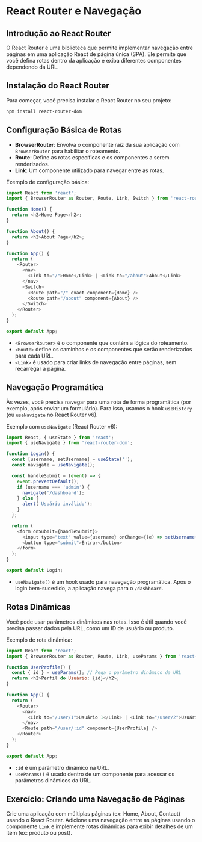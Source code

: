
# React Router e Navegação

## Introdução ao React Router
O React Router é uma biblioteca que permite implementar navegação entre páginas em uma aplicação React de página única (SPA). Ele permite que você defina rotas dentro da aplicação e exiba diferentes componentes dependendo da URL.

## Instalação do React Router
Para começar, você precisa instalar o React Router no seu projeto:
```bash
npm install react-router-dom
```

## Configuração Básica de Rotas
- **BrowserRouter**: Envolva o componente raiz da sua aplicação com `BrowserRouter` para habilitar o roteamento.
- **Route**: Define as rotas específicas e os componentes a serem renderizados.
- **Link**: Um componente utilizado para navegar entre as rotas.

Exemplo de configuração básica:
```javascript
import React from 'react';
import { BrowserRouter as Router, Route, Link, Switch } from 'react-router-dom';

function Home() {
  return <h2>Home Page</h2>;
}

function About() {
  return <h2>About Page</h2>;
}

function App() {
  return (
    <Router>
      <nav>
        <Link to="/">Home</Link> | <Link to="/about">About</Link>
      </nav>
      <Switch>
        <Route path="/" exact component={Home} />
        <Route path="/about" component={About} />
      </Switch>
    </Router>
  );
}

export default App;
```

- `<BrowserRouter>` é o componente que contém a lógica do roteamento.
- `<Route>` define os caminhos e os componentes que serão renderizados para cada URL.
- `<Link>` é usado para criar links de navegação entre páginas, sem recarregar a página.

## Navegação Programática
Às vezes, você precisa navegar para uma rota de forma programática (por exemplo, após enviar um formulário). Para isso, usamos o hook `useHistory` (ou `useNavigate` no React Router v6).

Exemplo com `useNavigate` (React Router v6):
```javascript
import React, { useState } from 'react';
import { useNavigate } from 'react-router-dom';

function Login() {
  const [username, setUsername] = useState('');
  const navigate = useNavigate();

  const handleSubmit = (event) => {
    event.preventDefault();
    if (username === 'admin') {
      navigate('/dashboard');
    } else {
      alert('Usuário inválido');
    }
  };

  return (
    <form onSubmit={handleSubmit}>
      <input type="text" value={username} onChange={(e) => setUsername(e.target.value)} placeholder="Digite o nome de usuário" />
      <button type="submit">Entrar</button>
    </form>
  );
}

export default Login;
```

- `useNavigate()` é um hook usado para navegação programática. Após o login bem-sucedido, a aplicação navega para o `/dashboard`.

## Rotas Dinâmicas
Você pode usar parâmetros dinâmicos nas rotas. Isso é útil quando você precisa passar dados pela URL, como um ID de usuário ou produto.

Exemplo de rota dinâmica:
```javascript
import React from 'react';
import { BrowserRouter as Router, Route, Link, useParams } from 'react-router-dom';

function UserProfile() {
  const { id } = useParams(); // Pega o parâmetro dinâmico da URL
  return <h2>Perfil do Usuário: {id}</h2>;
}

function App() {
  return (
    <Router>
      <nav>
        <Link to="/user/1">Usuário 1</Link> | <Link to="/user/2">Usuário 2</Link>
      </nav>
      <Route path="/user/:id" component={UserProfile} />
    </Router>
  );
}

export default App;
```

- `:id` é um parâmetro dinâmico na URL.
- `useParams()` é usado dentro de um componente para acessar os parâmetros dinâmicos da URL.

## Exercício: Criando uma Navegação de Páginas
Crie uma aplicação com múltiplas páginas (ex: Home, About, Contact) usando o React Router. Adicione uma navegação entre as páginas usando o componente `Link` e implemente rotas dinâmicas para exibir detalhes de um item (ex: produto ou post).
